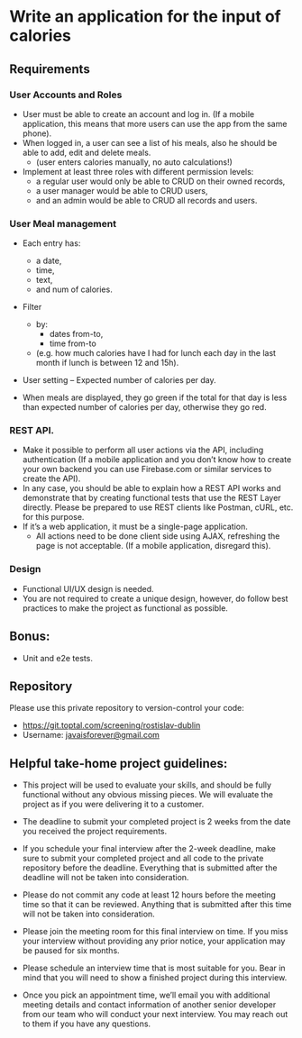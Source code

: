 # Write an application for the input of calories
## Requirements
### User Accounts and Roles
- User must be able to create an account and log in. (If a mobile application, this means that more users can use the app from the same phone).
- When logged in, a user can see a list of his meals, also he should be able to add, edit and delete meals. 
  - (user enters calories manually, no auto calculations!)
- Implement at least three roles with different permission levels: 
  - a regular user would only be able to CRUD on their owned records, 
  - a user manager would be able to CRUD users, 
  - and an admin would be able to CRUD all records and users.
### User Meal management  
- Each entry has: 
    - a date, 
    - time, 
    - text, 
    - and num of calories.
- Filter 
  - by: 
    - dates from-to, 
    - time from-to 
  - (e.g. how much calories have I had for lunch each day in the last month if lunch is between 12 and 15h).
  
- User setting – Expected number of calories per day.
- When meals are displayed, they go green if the total for that day is less than expected number of calories per day, otherwise they go red.

### REST API. 
- Make it possible to perform all user actions via the API, including authentication (If a mobile application and you don’t know how to create your own backend you can use Firebase.com or similar services to create the API).
- In any case, you should be able to explain how a REST API works and demonstrate that by creating functional tests that use the REST Layer directly. Please be prepared to use REST clients like Postman, cURL, etc. for this purpose.
- If it’s a web application, it must be a single-page application. 
    - All actions need to be done client side using AJAX, refreshing the page is not acceptable. (If a mobile application, disregard this).

### Design
- Functional UI/UX design is needed. 
- You are not required to create a unique design, however, do follow best practices to make the project as functional as possible.

## Bonus: 
- Unit and e2e tests.

## Repository
Please use this private repository to version-control your code:
- https://git.toptal.com/screening/rostislav-dublin
- Username: javaisforever@gmail.com 

## Helpful take-home project guidelines:
- This project will be used to evaluate your skills, and should be fully functional without any obvious missing pieces. We will evaluate the project as if you were delivering it to a customer.
- The deadline to submit your completed project is 2 weeks from the date you received the project requirements.
- If you schedule your final interview after the 2-week deadline, make sure to submit your completed project and all code to the private repository before the deadline. Everything that is submitted after the deadline will not be taken into consideration.
- Please do not commit any code at least 12 hours before the meeting time so that it can be reviewed. Anything that is submitted after this time will not be taken into consideration.
- Please join the meeting room for this final interview on time. If you miss your interview without providing any prior notice, your application may be paused for six months.

- Please schedule an interview time that is most suitable for you. Bear in mind that you will need to show a finished project during this interview.

- Once you pick an appointment time, we’ll email you with additional meeting details and contact information of another senior developer from our team who will conduct your next interview. You may reach out to them if you have any questions.
